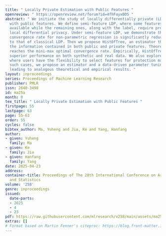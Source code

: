 ```yaml
---
title: " Locally Private Estimation with Public Features "
openreview: " https://openreview.net/forum?id=4fhFayxBO5 "
abstract: " We initiate the study of locally differentially private (LDP) learning
  with public features. We define semi-feature LDP, where some features are publicly
  available while the remaining ones, along with the label, require protection under
  local differential privacy. Under semi-feature LDP, we demonstrate that the mini-max
  convergence rate for non-parametric regression is significantly reduced compared
  to that of classical LDP. Then we propose HistOfTree, an estimator that fully leverages
  the information contained in both public and private features. Theoretically, HistOfTree
  reaches the mini-max optimal convergence rate. Empirically, HistOfTree achieves
  superior performance on both synthetic and real data. We also explore scenarios
  where users have the flexibility to select features for protection manually. In
  such cases, we propose an estimator and a data-driven parameter tuning strategy,
  leading to analogous theoretical and empirical results. "
layout: inproceedings
series: Proceedings of Machine Learning Research
publisher: PMLR
issn: 2640-3498
id: ma25a
month: 0
tex_title: " Locally Private Estimation with Public Features "
firstpage: 55
lastpage: 63
page: 55-63
order: 55
cycles: false
bibtex_author: Ma, Yuheng and Jia, Ke and Yang, Hanfang
author:
- given: Yuheng
  family: Ma
- given: Ke
  family: Jia
- given: Hanfang
  family: Yang
date: 2025-04-23
address:
container-title: Proceedings of The 28th International Conference on Artificial Intelligence
  and Statistics
volume: '258'
genre: inproceedings
issued:
  date-parts:
  - 2025
  - 4
  - 23
pdf: https://raw.githubusercontent.com/mlresearch/v258/main/assets/ma25a/ma25a.pdf
extras: []
# Format based on Martin Fenner's citeproc: https://blog.front-matter.io/posts/citeproc-yaml-for-bibliographies/
---
```

